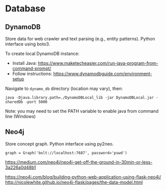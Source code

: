 # Database

## DynamoDB

Store data for web crawler and text parsing (e.g., entity patterns). Python interface using boto3.

To create local DynamoDB instance:
- Install Java: https://www.maketecheasier.com/run-java-program-from-command-prompt/
- Follow instructions: https://www.dynamodbguide.com/environment-setup

Navigate to ```dynamo_db``` directory (location may vary), then:

```
java -Djava.library.path=./DynamoDBLocal_lib -jar DynamoDBLocal.jar -sharedDb -port 5000
```

Note: you may need to set the PATH variable to enable java from command line (Windows)

## Neo4j

Store concept graph. Python interface using py2neo.

```
graph = Graph('bolt://localhost:7687', password='pswd')
```

https://medium.com/neo4j/neo4j-get-off-the-ground-in-30min-or-less-3a226a0d48b1

https://neo4j.com/blog/building-python-web-application-using-flask-neo4j/
http://nicolewhite.github.io/neo4j-flask/pages/the-data-model.html
